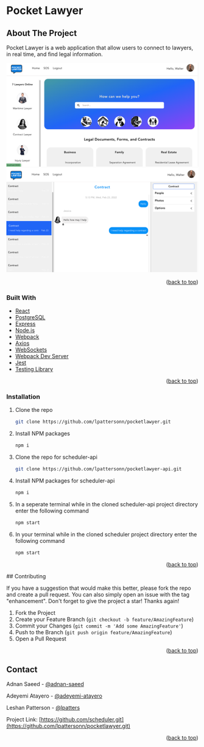# Pocket Lawyer

## About The Project

Pocket Lawyer is a web application that allow users to connect to lawyers, in real time, and find legal information.

![app home page](https://github.com/lpattersonn/pocketlawyer/blob/main/public/homepage.png?raw=true)
![app message page](https://github.com/lpattersonn/pocketlawyer/blob/main/public/home1.png?raw=true)

<p align="right">(<a href="#top">back to top</a>)</p>

### Built With

- [React](https://reactjs.org/)
- [PostgreSQL](https://www.postgresql.org/)
- [Express](http://expressjs.com/)
- [Node.js](https://nodejs.org/en/)
- [Webpack](https://reactjs.org/)
- [Axios](https://reactjs.org/)
- [WebSockets](https://reactjs.org/)
- [Webpack Dev Server](https://reactjs.org/)
- [Jest](https://reactjs.org/)
- [Testing Library](https://reactjs.org/)

<p align="right">(<a href="#top">back to top</a>)</p>

<!-- GETTING STARTED -->

### Installation

1. Clone the repo
   ```sh
   git clone https://github.com/lpattersonn/pocketlawyer.git
   ```
2. Install NPM packages
   ```sh
   npm i
   ```
3. Clone the repo for scheduler-api
   ```sh
   git clone https://github.com/lpattersonn/pocketlawyer-api.git
   ```
4. Install NPM packages for scheduler-api
   ```sh
   npm i
   ```
5. In a seperate terminal while in the cloned scheduler-api project directory enter the following command
   ```sh
   npm start
   ```
6. In your terminal while in the cloned scheduler project directory enter the following command
   ```sh
   npm start
   ```

<p align="right">(<a href="#top">back to top</a>)</p>
<!-- ROADMAP -->
<!-- CONTRIBUTING -->
## Contributing

If you have a suggestion that would make this better, please fork the repo and create a pull request. You can also simply open an issue with the tag "enhancement".
Don't forget to give the project a star! Thanks again!

1. Fork the Project
2. Create your Feature Branch (`git checkout -b feature/AmazingFeature`)
3. Commit your Changes (`git commit -m 'Add some AmazingFeature'`)
4. Push to the Branch (`git push origin feature/AmazingFeature`)
5. Open a Pull Request

<p align="right">(<a href="#top">back to top</a>)</p>

<!-- CONTACT -->

## Contact

Adnan Saeed - [@adnan-saeed](https://ca.linkedin.com/in/adnan-saeed)

Adeyemi Atayero - [@adeyemi-atayero](https://ca.linkedin.com/in/adeyemi-atayero)

Leshan Patterson - [@lpatters](https://ca.linkedin.com/in/lpatters)

Project Link: [https://github.com/scheduler.git](https://github.com/lpattersonn/pocketlawyer.git)

<p align="right">(<a href="#top">back to top</a>)</p>

<!-- ACKNOWLEDGMENTS -->

